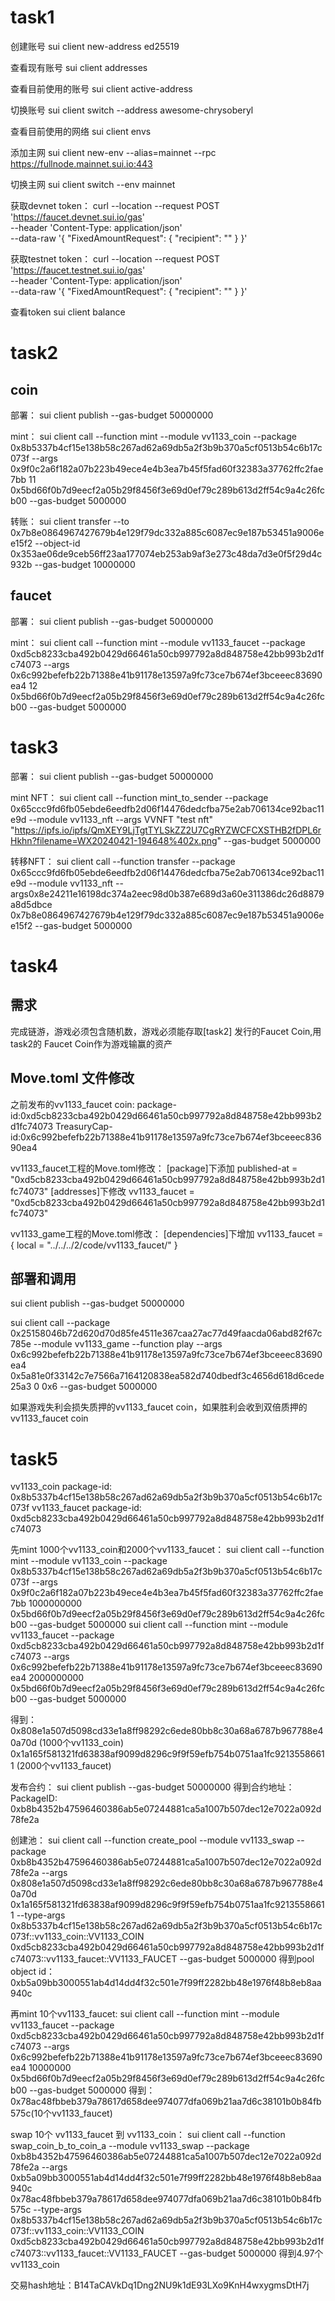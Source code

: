 # task1

创建账号
sui client new-address ed25519

查看现有账号
sui client addresses

查看目前使用的账号
sui client active-address

切换账号
sui client switch --address awesome-chrysoberyl

查看目前使用的网络
sui client envs

添加主网
sui client new-env --alias=mainnet --rpc https://fullnode.mainnet.sui.io:443

切换主网
sui client switch --env mainnet

获取devnet token：
curl --location --request POST 'https://faucet.devnet.sui.io/gas' \
--header 'Content-Type: application/json' \
--data-raw '{
    "FixedAmountRequest": {
        "recipient": "<YOUR SUI ADDRESS>"
    }
}'

获取testnet token：
curl --location --request POST 'https://faucet.testnet.sui.io/gas' \
--header 'Content-Type: application/json' \
--data-raw '{
    "FixedAmountRequest": {
        "recipient": "<YOUR SUI ADDRESS>"
    }
}'

查看token
sui client balance

# task2

## coin

部署：
sui client publish --gas-budget 50000000

mint：
sui client call --function mint --module vv1133_coin --package 0x8b5337b4cf15e138b58c267ad62a69db5a2f3b9b370a5cf0513b54c6b17c073f --args 0x9f0c2a6f182a07b223b49ece4e4b3ea7b45f5fad60f32383a37762ffc2fae7bb 11 0x5bd66f0b7d9eecf2a05b29f8456f3e69d0ef79c289b613d2ff54c9a4c26fcb00 --gas-budget 5000000

转账：
sui client transfer --to 0x7b8e0864967427679b4e129f79dc332a885c6087ec9e187b53451a9006ee15f2 --object-id 0x353ae06de9ceb56ff23aa177074eb253ab9af3e273c48da7d3e0f5f29d4c932b --gas-budget 10000000

## faucet

部署：
sui client publish --gas-budget 50000000

mint：
sui client call --function mint --module vv1133_faucet --package 0xd5cb8233cba492b0429d66461a50cb997792a8d848758e42bb993b2d1fc74073 --args  0x6c992befefb22b71388e41b91178e13597a9fc73ce7b674ef3bceeec83690ea4 12 0x5bd66f0b7d9eecf2a05b29f8456f3e69d0ef79c289b613d2ff54c9a4c26fcb00 --gas-budget 5000000

# task3

部署：
sui client publish --gas-budget 50000000

mint NFT：
sui client call --function mint_to_sender --package 0x65ccc9fd6fb05ebde6eedfb2d06f14476dedcfba75e2ab706134ce92bac11e9d --module vv1133_nft --args VVNFT "test nft" "https://ipfs.io/ipfs/QmXEY9LjTgtTYLSkZZ2U7CgRYZWCFCXSTHB2fDPL6rHkhn?filename=WX20240421-194648%402x.png" --gas-budget 5000000

转移NFT：
sui client call --function transfer --package 0x65ccc9fd6fb05ebde6eedfb2d06f14476dedcfba75e2ab706134ce92bac11e9d --module vv1133_nft --args0x8e24211e16198dc374a2eec98d0b387e689d3a60e311386dc26d8879a8d5dbce 0x7b8e0864967427679b4e129f79dc332a885c6087ec9e187b53451a9006ee15f2 --gas-budget 5000000

# task4

## 需求

完成链游，游戏必须包含随机数，游戏必须能存取[task2] 发行的Faucet Coin,用task2的 Faucet Coin作为游戏输赢的资产

## Move.toml 文件修改

之前发布的vv1133_faucet coin:
package-id:0xd5cb8233cba492b0429d66461a50cb997792a8d848758e42bb993b2d1fc74073
TreasuryCap-id:0x6c992befefb22b71388e41b91178e13597a9fc73ce7b674ef3bceeec83690ea4

vv1133_faucet工程的Move.toml修改：
[package]下添加
published-at = "0xd5cb8233cba492b0429d66461a50cb997792a8d848758e42bb993b2d1fc74073"
[addresses]下修改
vv1133_faucet = "0xd5cb8233cba492b0429d66461a50cb997792a8d848758e42bb993b2d1fc74073"

vv1133_game工程的Move.toml修改：
[dependencies]下增加
vv1133_faucet = { local = "../../../2/code/vv1133_faucet/" }

## 部署和调用

sui client publish --gas-budget 50000000

sui client call --package 0x25158046b72d620d70d85fe4511e367caa27ac77d49faacda06abd82f67c785e --module vv1133_game --function play --args 0x6c992befefb22b71388e41b91178e13597a9fc73ce7b674ef3bceeec83690ea4 0x5a81e0f33142c7e7566a7164120838ea582d740dbedf3c4656d618d6cede25a3 0 0x6 --gas-budget 5000000

如果游戏失利会损失质押的vv1133_faucet coin，如果胜利会收到双倍质押的vv1133_faucet coin

# task5

vv1133_coin package-id: 0x8b5337b4cf15e138b58c267ad62a69db5a2f3b9b370a5cf0513b54c6b17c073f
vv1133_faucet package-id: 0xd5cb8233cba492b0429d66461a50cb997792a8d848758e42bb993b2d1fc74073

先mint 1000个vv1133_coin和2000个vv1133_faucet：
sui client call --function mint --module vv1133_coin --package 0x8b5337b4cf15e138b58c267ad62a69db5a2f3b9b370a5cf0513b54c6b17c073f --args 0x9f0c2a6f182a07b223b49ece4e4b3ea7b45f5fad60f32383a37762ffc2fae7bb 1000000000 0x5bd66f0b7d9eecf2a05b29f8456f3e69d0ef79c289b613d2ff54c9a4c26fcb00 --gas-budget 5000000
sui client call --function mint --module vv1133_faucet --package 0xd5cb8233cba492b0429d66461a50cb997792a8d848758e42bb993b2d1fc74073 --args 0x6c992befefb22b71388e41b91178e13597a9fc73ce7b674ef3bceeec83690ea4 2000000000 0x5bd66f0b7d9eecf2a05b29f8456f3e69d0ef79c289b613d2ff54c9a4c26fcb00 --gas-budget 5000000

得到：
0x808e1a507d5098cd33e1a8ff98292c6ede80bb8c30a68a6787b967788e40a70d (1000个vv1133_coin)
0x1a165f581321fd63838af9099d8296c9f9f59efb754b0751aa1fc92135586611 (2000个vv1133_faucet)

发布合约：
sui client publish --gas-budget 50000000
得到合约地址：PackageID: 0xb8b4352b47596460386ab5e07244881ca5a1007b507dec12e7022a092d78fe2a

创建池：
sui client call --function create_pool --module vv1133_swap --package 0xb8b4352b47596460386ab5e07244881ca5a1007b507dec12e7022a092d78fe2a --args 0x808e1a507d5098cd33e1a8ff98292c6ede80bb8c30a68a6787b967788e40a70d 0x1a165f581321fd63838af9099d8296c9f9f59efb754b0751aa1fc92135586611 --type-args 0x8b5337b4cf15e138b58c267ad62a69db5a2f3b9b370a5cf0513b54c6b17c073f::vv1133_coin::VV1133_COIN 0xd5cb8233cba492b0429d66461a50cb997792a8d848758e42bb993b2d1fc74073::vv1133_faucet::VV1133_FAUCET --gas-budget 5000000
得到pool object id：0xb5a09bb3000551ab4d14dd4f32c501e7f99ff2282bb48e1976f48b8eb8aa940c

再mint 10个vv1133_faucet:
sui client call --function mint --module vv1133_faucet --package 0xd5cb8233cba492b0429d66461a50cb997792a8d848758e42bb993b2d1fc74073 --args 0x6c992befefb22b71388e41b91178e13597a9fc73ce7b674ef3bceeec83690ea4 10000000 0x5bd66f0b7d9eecf2a05b29f8456f3e69d0ef79c289b613d2ff54c9a4c26fcb00 --gas-budget 5000000
得到：
0x78ac48fbbeb379a78617d658dee974077dfa069b21aa7d6c38101b0b84fb575c(10个vv1133_faucet)

swap 10个 vv1133_faucet 到 vv1133_coin：
sui client call --function swap_coin_b_to_coin_a --module vv1133_swap --package 0xb8b4352b47596460386ab5e07244881ca5a1007b507dec12e7022a092d78fe2a --args 0xb5a09bb3000551ab4d14dd4f32c501e7f99ff2282bb48e1976f48b8eb8aa940c 0x78ac48fbbeb379a78617d658dee974077dfa069b21aa7d6c38101b0b84fb575c --type-args 0x8b5337b4cf15e138b58c267ad62a69db5a2f3b9b370a5cf0513b54c6b17c073f::vv1133_coin::VV1133_COIN 0xd5cb8233cba492b0429d66461a50cb997792a8d848758e42bb993b2d1fc74073::vv1133_faucet::VV1133_FAUCET --gas-budget 5000000
得到4.97个vv1133_coin

交易hash地址：B14TaCAVkDq1Dng2NU9k1dE93LXo9KnH4wxygmsDtH7j


